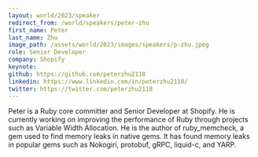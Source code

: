```yaml
---
layout: world/2023/speaker
redirect_from: /world/speakers/peter-zhu
first_name: Peter
last_name: Zhu
image_path: /assets/world/2023/images/speakers/p-zhu.jpeg
role: Senior Developer
company: Shopify
keynote:
github: https://github.com/peterzhu2118
linkedin: https://www.linkedin.com/in/peterzhu2118/
twitter: https://twitter.com/peterzhu2118
---
```


Peter is a Ruby core committer and Senior Developer at Shopify. He is currently working on improving the performance of Ruby through projects such as Variable Width Allocation. He is the author of ruby_memcheck, a gem used to find memory leaks in native gems. It has found memory leaks in popular gems such as Nokogiri, protobuf, gRPC, liquid-c, and YARP.
